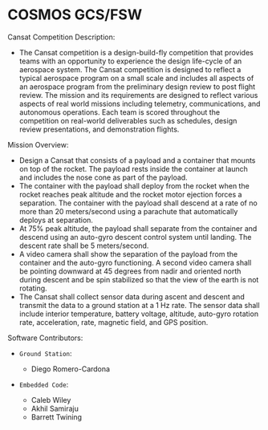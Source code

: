 # COSMOS GCS/FSW

Cansat Competition Description:
- The Cansat competition is a design-build-fly competition that provides teams with an
opportunity to experience the design life-cycle of an aerospace system. The Cansat
competition is designed to reflect a typical aerospace program on a small scale and includes
all aspects of an aerospace program from the preliminary design review to post flight review.
The mission and its requirements are designed to reflect various aspects of real world
missions including telemetry, communications, and autonomous operations. Each team is
scored throughout the competition on real-world deliverables such as schedules, design
review presentations, and demonstration flights.

Mission Overview:
- Design a Cansat that consists of a payload and a container that mounts on top of the rocket.
The payload rests inside the container at launch and includes the nose cone as part of the
payload.
- The container with the payload shall deploy from the rocket when the rocket reaches peak
altitude and the rocket motor ejection forces a separation. The container with the payload
shall descend at a rate of no more than 20 meters/second using a parachute that
automatically deploys at separation.
- At 75% peak altitude, the payload shall separate from the container and descend using an
auto-gyro descent control system until landing. The descent rate shall be 5 meters/second.
- A video camera shall show the separation of the payload from the container and the auto-gyro
functioning. A second video camera shall be pointing downward at 45 degrees from nadir
and oriented north during descent and be spin stabilized so that the view of the earth is not
rotating.
- The Cansat shall collect sensor data during ascent and descent and transmit the data to a
ground station at a 1 Hz rate. The sensor data shall include interior temperature, battery
voltage, altitude, auto-gyro rotation rate, acceleration, rate, magnetic field, and GPS position.

Software Contributors:
- `Ground Station`:
  - Diego Romero-Cardona

- `Embedded Code`:
  - Caleb Wiley
  - Akhil Samiraju
  - Barrett Twining
